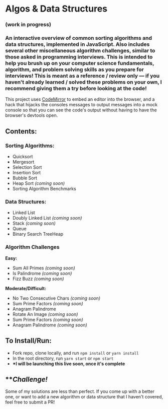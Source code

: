 # Algos & Data Structures
### (work in progress)

### An interactive overview of common sorting algorithms and data structures, implemented in JavaScript. Also includes several other miscellaneous algorithm challenges, similar to those asked in programming interviews. This is intended to help you brush up on your computer science fundamentals, algorithm, and problem solving skills as you prepare for interviews! This is meant as a reference / review only &mdash; if you haven't already learned / solved these problems on your own, I recommend giving them a try before looking at the code!

This project uses [CodeMirror](https://codemirror.net/) to embed an editor into the browser, and a hack that hijacks the consoles messages to output messages into a mock console so that you can see the code's output without having to have the browser's devtools open.

## Contents:
### Sorting Algorithms:
- Quicksort
- Mergesort
- Selection Sort
- Insertion Sort
- Bubble Sort
- Heap Sort _(coming soon)_
- Sorting Algorithm Benchmarks

### Data Structures:
- Linked List
- Doubly Linked List _(coming soon)_
- Stack _(coming soon)_
- Queue
- Binary Search TreeHeap

### Algorithm Challenges
**Easy:**
- Sum All Primes _(coming soon)_
- Is Palindrome _(coming soon)_
- Fizz Buzz _(coming soon)_

**Moderate/Difficult:**
- No Two Consecutive Chars _(coming soon)_
- Sum Prime Factors _(coming soon)_
- Anagram Palindrome
- Rotate An Image _(coming soon)_
- Sum Prime Factors _(coming soon)_
- Anagram Palindrome _(coming soon)_

## To Install/Run:
- Fork repo, clone locally, and run `npm install` or `yarn install`
- In the root directory, run `yarn start` or `npm start`
- **\*I will be launching this live soon, once it's complete**

## \*\*_Challenge!_
Some of my solutions are less than perfect. If you come up with a better one, or want to add a new algorithm or data structure that I haven't covered, feel free to submit a PR!
